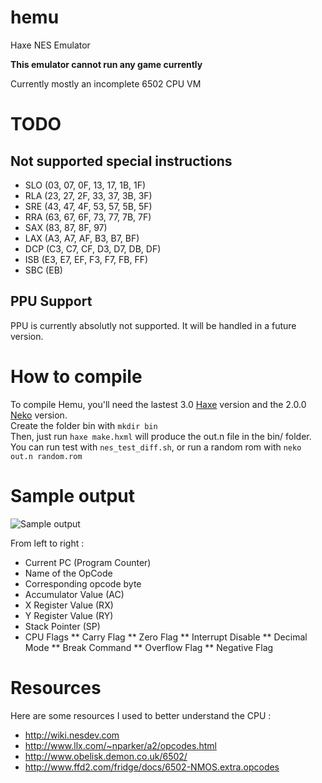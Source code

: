 hemu
====

Haxe NES Emulator

**This emulator cannot run any game currently**

Currently mostly an incomplete 6502 CPU VM

TODO
====

Not supported special instructions
--------------------------

* SLO (03, 07, 0F, 13, 17, 1B, 1F)
* RLA (23, 27, 2F, 33, 37, 3B, 3F)
* SRE (43, 47, 4F, 53, 57, 5B, 5F)
* RRA (63, 67, 6F, 73, 77, 7B, 7F)
* SAX (83, 87, 8F, 97)
* LAX (A3, A7, AF, B3, B7, BF)
* DCP (C3, C7, CF, D3, D7, DB, DF)
* ISB (E3, E7, EF, F3, F7, FB, FF)
* SBC (EB)

PPU Support
-----------

PPU is currently absolutly not supported.
It will be handled in a future version.

How to compile
==============

To compile Hemu, you'll need the lastest 3.0 [Haxe](http://haxe.org/manual/haxe3) version and the 2.0.0 [Neko](http://haxe.org/manual/haxe3#build-neko) version.<br />
Create the folder bin with `mkdir bin`<br />
Then, just run `haxe make.hxml` will produce the out.n file in the bin/ folder.<br />
You can run test with `nes_test_diff.sh`, or run a random rom with `neko out.n random.rom`

Sample output
=============

![Sample output](http://i.imgur.com/XeW8unx.jpg)

From left to right :

* Current PC (Program Counter)
* Name of the OpCode
* Corresponding opcode byte
* Accumulator Value (AC)
* X Register Value (RX)
* Y Register Value (RY)
* Stack Pointer (SP)
* CPU Flags
** Carry Flag
** Zero Flag
** Interrupt Disable
** Decimal Mode
** Break Command
** Overflow Flag
** Negative Flag

Resources
=========

Here are some resources I used to better understand the CPU :
* http://wiki.nesdev.com
* http://www.llx.com/~nparker/a2/opcodes.html
* http://www.obelisk.demon.co.uk/6502/
* http://www.ffd2.com/fridge/docs/6502-NMOS.extra.opcodes
